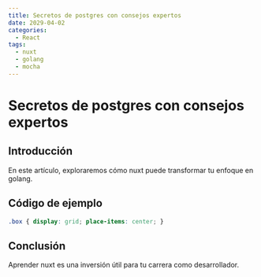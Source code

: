 ```yaml
---
title: Secretos de postgres con consejos expertos
date: 2029-04-02
categories:
  - React
tags:
  - nuxt
  - golang
  - mocha
---
```


# Secretos de postgres con consejos expertos

## Introducción

En este artículo, exploraremos cómo nuxt puede transformar tu enfoque en golang.

## Código de ejemplo

```css
.box { display: grid; place-items: center; }
```

## Conclusión

Aprender nuxt es una inversión útil para tu carrera como desarrollador.